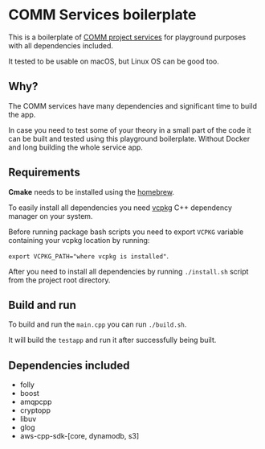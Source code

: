 # COMM Services boilerplate

This is a boilerplate of [COMM project services](https://github.com/CommE2E/comm/tree/master/services) for playground purposes with all dependencies included.

It tested to be usable on macOS, but Linux OS can be good too.

## Why?

The COMM services have many dependencies and significant time to build the app. 

In case you need to test some of your theory in a small part of the code it can be built and tested using this playground boilerplate. Without Docker and long building the whole service app.

## Requirements

**Cmake** needs to be installed using the [homebrew](https://brew.sh/).

To easily install all dependencies you need [vcpkg](https://vcpkg.io/) C++ dependency manager on your system.

Before running package bash scripts you need to export `VCPKG` variable containing your vcpkg location by running: 

`export VCPKG_PATH="where vcpkg is installed"`.

After you need to install all dependencies by running `./install.sh` script from the project root directory.

## Build and run

To build and run the `main.cpp` you can run `./build.sh`. 

It will build the `testapp` and run it after successfully being built.

## Dependencies included

- folly
- boost
- amqpcpp
- cryptopp
- libuv
- glog
- aws-cpp-sdk-[core, dynamodb, s3]
